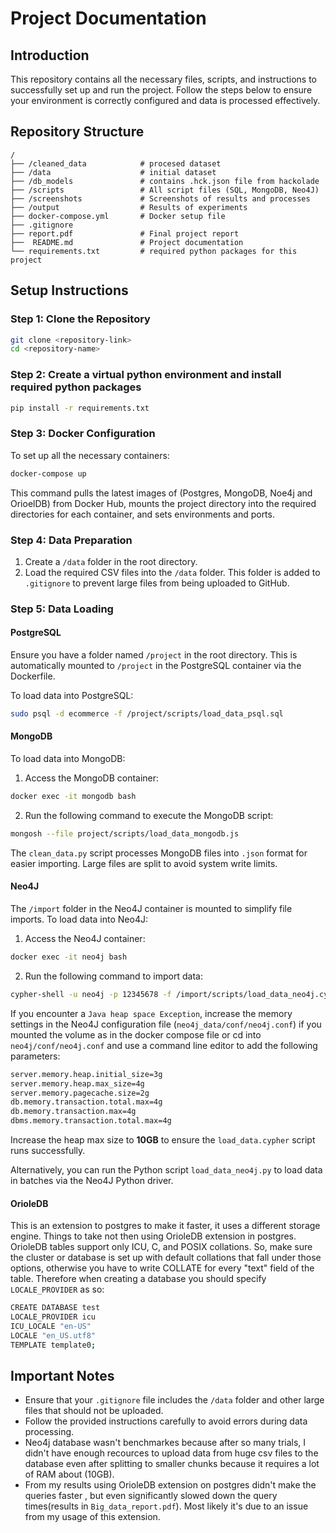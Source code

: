 # Project Documentation

## Introduction
This repository contains all the necessary files, scripts, and instructions to successfully set up and run the project. Follow the steps below to ensure your environment is correctly configured and data is processed effectively.

## Repository Structure
```
/
├── /cleaned_data            # procesed dataset
├── /data                    # initial dataset 
├── /db_models               # contains .hck.json file from hackolade
├── /scripts                 # All script files (SQL, MongoDB, Neo4J)
├── /screenshots             # Screenshots of results and processes
├── /output                  # Results of experiments
├── docker-compose.yml       # Docker setup file
├── .gitignore
├── report.pdf               # Final project report
├──  README.md               # Project documentation
└── requirements.txt         # required python packages for this project
```

## Setup Instructions

### Step 1: Clone the Repository
```bash
git clone <repository-link>
cd <repository-name>
```

### Step 2: Create a virtual python environment and install required python packages
```bash
pip install -r requirements.txt
```

### Step 3: Docker Configuration
To set up all the necessary containers:
```bash
docker-compose up
```
This command pulls the latest images of (Postgres, MongoDB, Noe4j and OrioelDB) from Docker Hub, mounts the project directory into the required directories for each container, and sets environments and ports.

### Step 4: Data Preparation
1. Create a `/data` folder in the root directory.
2. Load the required CSV files into the `/data` folder. This folder is added to `.gitignore` to prevent large files from being uploaded to GitHub.

### Step 5: Data Loading
#### PostgreSQL
Ensure you have a folder named `/project` in the root directory. This is automatically mounted to `/project` in the PostgreSQL container via the Dockerfile.

To load data into PostgreSQL:
```bash
sudo psql -d ecommerce -f /project/scripts/load_data_psql.sql
```

#### MongoDB
To load data into MongoDB:
1. Access the MongoDB container:
```bash
docker exec -it mongodb bash
```
2. Run the following command to execute the MongoDB script:
```bash
mongosh --file project/scripts/load_data_mongodb.js
```

The `clean_data.py` script processes MongoDB files into `.json` format for easier importing. Large files are split to avoid system write limits.

#### Neo4J
The `/import` folder in the Neo4J container is mounted to simplify file imports. To load data into Neo4J:
1. Access the Neo4J container:
```bash
docker exec -it neo4j bash
```
2. Run the following command to import data:
```bash
cypher-shell -u neo4j -p 12345678 -f /import/scripts/load_data_neo4j.cypher
```

If you encounter a `Java heap space Exception`, increase the memory settings in the Neo4J configuration file (`neo4j_data/conf/neo4j.conf`) if you mounted the volume as in the docker compose file or cd into `neo4j/conf/neo4j.conf` and use a command line editor to add the following parameters:
```bash
server.memory.heap.initial_size=3g
server.memory.heap.max_size=4g
server.memory.pagecache.size=2g
db.memory.transaction.total.max=4g
db.memory.transaction.max=4g
dbms.memory.transaction.total.max=4g
```

Increase the heap max size to **10GB** to ensure the `load_data.cypher` script runs successfully.

Alternatively, you can run the Python script `load_data_neo4j.py` to load data in batches via the Neo4J Python driver.

#### OrioleDB
This is an extension to postgres to make it faster, it uses a different storage engine. Things to take not then using OrioleDB extension in postgres. OrioleDB tables support only ICU, C, and POSIX collations. So, make sure the cluster or database is set up with default collations that fall under those options, otherwise you have to write COLLATE for every "text" field of the table.
Therefore when creating a database you should specify `LOCALE_PROVIDER` as so:
```bash
CREATE DATABASE test
LOCALE_PROVIDER icu
ICU_LOCALE "en-US"
LOCALE "en_US.utf8"
TEMPLATE template0;
```


## Important Notes
- Ensure that your `.gitignore` file includes the `/data` folder and other large files that should not be uploaded.
- Follow the provided instructions carefully to avoid errors during data processing.
- Neo4j database wasn't benchmarkes because after so many trials, I didn't have enough recources to upload data from huge csv files to the database even after splitting to smaller chunks because it requires a lot of RAM about (10GB).
- From my results using OrioleDB extension on postgres didn't make the queries faster , but even significantly slowed down the query times(results in `Big_data_report.pdf`). Most likely it's due to an issue from my usage of this extension.



